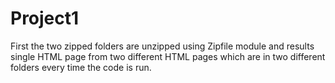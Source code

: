 # Project1
First the two zipped folders are unzipped using Zipfile module and results single HTML page from two different HTML pages which are in two different folders every time the code is run. 
